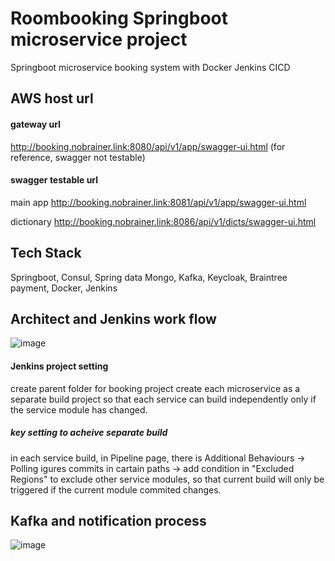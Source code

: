 # Roombooking Springboot microservice project
Springboot microservice booking system with Docker Jenkins CICD
## AWS host url
#### gateway url
http://booking.nobrainer.link:8080/api/v1/app/swagger-ui.html (for reference, swagger not testable)
#### swagger testable url
main app http://booking.nobrainer.link:8081/api/v1/app/swagger-ui.html 

dictionary http://booking.nobrainer.link:8086/api/v1/dicts/swagger-ui.html 
## Tech Stack
Springboot, Consul, Spring data Mongo, Kafka, Keycloak, Braintree payment, Docker, Jenkins
## Architect and Jenkins work flow
![image](https://user-images.githubusercontent.com/32782723/135623205-b19740b4-1a7c-4f47-8ada-efad04c1f1dd.png)

#### Jenkins project setting
create parent folder for booking project
create each microservice as a separate build project so that each service can build independently only if the service module has changed.
##### key setting to acheive separate build
in each service build, in Pipeline page, there is Additional Behaviours -> Polling igures commits in cartain paths -> add condition in "Excluded Regions" to exclude other service modules, so that current build will only be triggered if the current module commited changes.

## Kafka and notification process
![image](https://user-images.githubusercontent.com/32782723/135376850-8e6ff356-5431-41ea-82e8-4b5537de8bb7.png)
